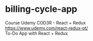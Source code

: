 # billing-cycle-app

Course Udemy COD3R - React + Redux <br />
https://www.udemy.com/react-redux-pt/ <br />
To-Do App with React + Redux
